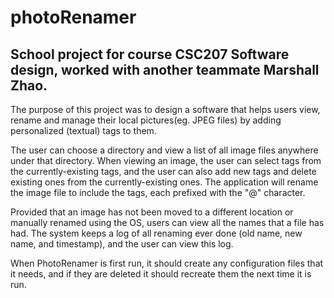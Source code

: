# photoRenamer
## School project for course CSC207 Software design, worked with another teammate Marshall Zhao.

The purpose of this project was to design a software that helps users view, rename and manage their local pictures(eg. JPEG files) by adding personalized (textual) tags to them.  


The user can choose a directory and view a list of all image files anywhere under that directory. When viewing an image, the user can select tags from the currently-existing tags, and the user can also add new tags and delete existing ones from the currently-existing ones. The application will rename the image file to include the tags, each prefixed with the "@" character. 


Provided that an image has not been moved to a different location or manually renamed using the OS, users can view all the names that a file has had. The system keeps a log of all renaming ever done (old name, new name, and timestamp), and the user can view this log.


When PhotoRenamer is first run, it should create any configuration files that it needs, and if they are deleted it should recreate them the next time it is run.
